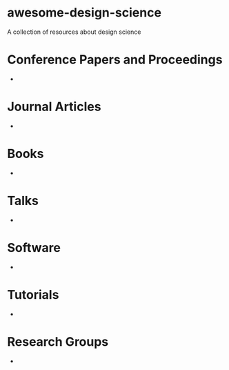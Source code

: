# awesome-design-science
A collection of resources about design science

# Conference Papers and Proceedings

- 

# Journal Articles

- 

# Books

- 

# Talks

- 

# Software

- 

# Tutorials

- 

# Research Groups

-
